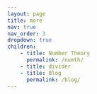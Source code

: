 ```yaml
---
layout: page
title: more
nav: true
nav_order: 3
dropdown: true
children: 
    - title: Number Theory
      permalink: /numth/
    - title: divider
    - title: Blog
      permalink: /blog/
---
```

